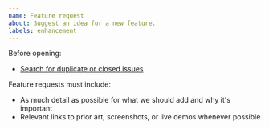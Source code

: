 ```yaml
---
name: Feature request
about: Suggest an idea for a new feature.
labels: enhancement
---
```


Before opening:

- [Search for duplicate or closed issues](https://github.com/artfulbodger/VMWareTools/issues?utf8=%E2%9C%93&q=is%3Aissue)

Feature requests must include:

- As much detail as possible for what we should add and why it's important
- Relevant links to prior art, screenshots, or live demos whenever possible